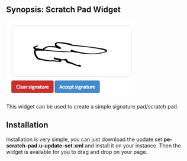 ## Synopsis: Scratch Pad Widget

![alt text](../images/scratch_pad.png "Scratch Pad")

This widget can be used to create a simple signature pad/scratch pad.


## Installation

Installation is very simple, you can just download the update set **pe-scratch-pad.u-update-set.xml** and install it on your instance. Then the widget is available for you to drag and drop on your page.

